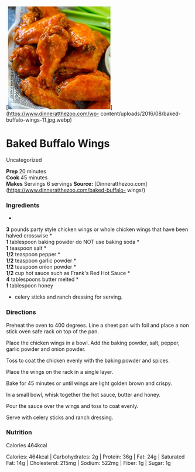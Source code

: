 ﻿

[![](./images/007117f7-013d-41d5-aa8f-992e318b8355.jpg)](https://www.dinneratthezoo.com/wp-
content/uploads/2016/08/baked-buffalo-wings-11.jpg.webp)

#  Baked Buffalo Wings

Uncategorized

  
**Prep** 20 minutes  
**Cook** 45 minutes  
**Makes** Servings 6 servings
**Source:** [Dinneratthezoo.com](https://www.dinneratthezoo.com/baked-buffalo-
wings/)

###  Ingredients

  *  
**3** pounds party style chicken wings or whole chicken wings that have been halved crosswise
  *   
**1** tablespoon baking powder do NOT use baking soda
  *   
**1** teaspoon salt
  *   
**1/2** teaspoon pepper
  *   
**1/2** teaspoon garlic powder
  *   
**1/2** teaspoon onion powder
  *   
**1/2** cup hot sauce such as Frank's Red Hot Sauce
  *   
**4** tablespoons butter melted
  *   
**1** tablespoon honey
  * celery sticks and ranch dressing for serving.

###  Directions

Preheat the oven to 400 degrees. Line a sheet pan with foil and place a non
stick oven safe rack on top of the pan.

Place the chicken wings in a bowl. Add the baking powder, salt, pepper, garlic
powder and onion powder.

Toss to coat the chicken evenly with the baking powder and spices.

Place the wings on the rack in a single layer.

Bake for 45 minutes or until wings are light golden brown and crispy.

In a small bowl, whisk together the hot sauce, butter and honey.

Pour the sauce over the wings and toss to coat evenly.

Serve with celery sticks and ranch dressing.

###  Nutrition

Calories 464kcal

Calories: 464kcal | Carbohydrates: 2g | Protein: 36g | Fat: 24g | Saturated
Fat: 14g | Cholesterol: 215mg | Sodium: 522mg | Fiber: 1g | Sugar: 1g

